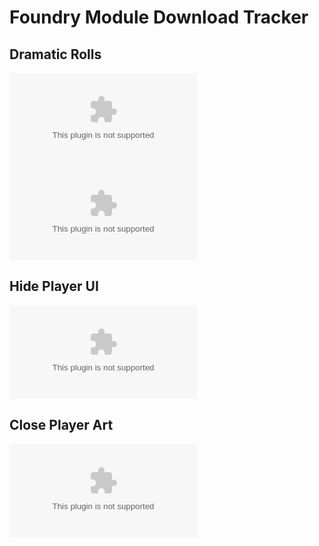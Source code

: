 # Foundry Module Download Tracker

## Dramatic Rolls
![GitHub release (latest by date and asset)](https://img.shields.io/github/downloads/gsimon2/dramatic-rolls/1.0.1/module.zip)
![GitHub release (latest by date and asset)](https://img.shields.io/github/downloads/gsimon2/dramatic-rolls/v1.0.0/module.zip)

## Hide Player UI
![GitHub release (latest by date and asset)](https://img.shields.io/github/downloads/gsimon2/hide-player-ui/v1.0.2/module.zip)

## Close Player Art
![GitHub release (latest by date and asset)](https://img.shields.io/github/downloads/gsimon2/close-player-art/1.0.0/module.zip)

